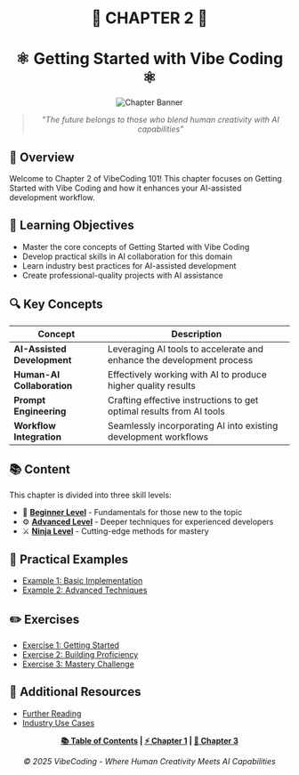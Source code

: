 <div align="center">

# 🚀 CHAPTER 2 🚀

# ⚛️ Getting Started with Vibe Coding ⚛️

![Chapter Banner](https://i.imgur.com/XYZ123.png)

</div>

<div align="center">

> *"The future belongs to those who blend human creativity with AI capabilities"*

</div>

## 🌟 Overview

Welcome to Chapter 2 of VibeCoding 101! This chapter focuses on Getting Started with Vibe Coding and how it enhances your AI-assisted development workflow.

## 🎯 Learning Objectives

- Master the core concepts of Getting Started with Vibe Coding
- Develop practical skills in AI collaboration for this domain
- Learn industry best practices for AI-assisted development
- Create professional-quality projects with AI assistance

## 🔍 Key Concepts

| Concept | Description |
|---------|-------------|
| **AI-Assisted Development** | Leveraging AI tools to accelerate and enhance the development process |
| **Human-AI Collaboration** | Effectively working with AI to produce higher quality results |
| **Prompt Engineering** | Crafting effective instructions to get optimal results from AI tools |
| **Workflow Integration** | Seamlessly incorporating AI into existing development workflows |

## 📚 Content

This chapter is divided into three skill levels:

- 🔰 [**Beginner Level**](./Chapter_2_Beginner.md) - Fundamentals for those new to the topic
- ⚙️ [**Advanced Level**](./Chapter_2_Advanced.md) - Deeper techniques for experienced developers
- ⚔️ [**Ninja Level**](./Chapter_2_Ninja.md) - Cutting-edge methods for mastery

## 🧪 Practical Examples

- [Example 1: Basic Implementation](./examples/example_1.md)
- [Example 2: Advanced Techniques](./examples/example_2.md)

## ✏️ Exercises

- [Exercise 1: Getting Started](./exercises/exercise_1_placeholder.md)
- [Exercise 2: Building Proficiency](./exercises/exercise_2_placeholder.md) 
- [Exercise 3: Mastery Challenge](./exercises/exercise_3_placeholder.md)

## 📖 Additional Resources

- [Further Reading](./Further_Reading.md)
- [Industry Use Cases](./examples/industry_cases.md)

<div align="center">

**[📚 Table of Contents](../README.md) | [⚡ Chapter 1](../Chapter_01_*) | [🔧 Chapter 3](../Chapter_03_*)**

</div>

<div align="center">

*© 2025 VibeCoding - Where Human Creativity Meets AI Capabilities*

</div>
